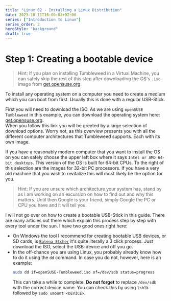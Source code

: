 ```yaml
---
title: "Linux 02 - Installing a Linux Distribution"
date: 2023-10-11T16:00:03+02:00
series: ["Introduction to Linux"]
series_order: 2
heroStyle: "background"
draft: true
---
```


# Step 1: Creating a bootable device

> Hint: If you plan on installing Tumbleweed in a Virtual Machine, you can safely skip the rest of this step after
> downloading the OS's `.iso` image from [get.opensuse.org](https://get.opensuse.org/tumbleweed/?type=desktop#download).

To install any operating system on a computer you need to create a medium which you can boot from first.
Usually this is done with a regular USB-Stick.

First you will need to download the ISO. As we are using `openSUSE Tumbleweed` in this example, you can download the
operating system here: [get.opensuse.org](https://get.opensuse.org/tumbleweed/?type=desktop#download).<br>
When you follow this link you will be greeted by a large selection of download options. Worry not, as this overview
presents you with all the different computer architectures that Tumbleweed supports. Each with its own image.

If you have a reasonably modern computer that you want to install the OS on you can safely choose the upper left
box where it says `Intel or AMD 64-bit desktops`. This version of the OS is built for 64-bit CPUs. To the right of
this selection are the images for 32-bit PC processors. If you have a very old machine that you wish to revitalize
this will most likely be the option for you.

> Hint: If you are unsure which architecture your system has, stand by as I am working on an excursion on how to find out
> and why this matters. Until then Google is your friend, simply Google the PC or CPU you have and it will tell you.

I will not go over on how to create a bootable USB-Stick in this guide. There are many articles out there which explain
this process step by step with every tool under the sun. I have two good ones right here:

- On Windows the tool I recommend for creating bootable USB devices, or SD cards, is [`Balena Etcher`](https://etcher.balena.io/)
  it's quite literally a 3 click process. Just download the ISO, select the USB-device and off you go.
- In the off-chance you are using Linux, you probably already know how to do it using the `dd` command.
  In case you do not, however, here is an example:
  ```bash
  sudo dd if=openSUSE-Tumbleweed.iso of=/dev/sdb status=progress
  ```
  This can take a while to complete. **Do not forget** to replace `/dev/sdb` with the correct device name. You can check
  this by using `lsblk` followed by `sudo umount <DEVICE>`.
